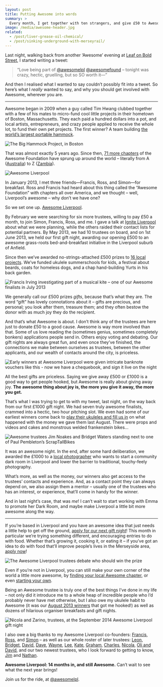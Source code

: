 ```yaml
---
layout: post
title: Putting Awesome into words
summary: >
  Every month, I get together with ten strangers, and give £50 to Awesome projects all over Liverpool. Find out why…
image: /media/awesome-header.jpg
related:
  - /post/liver-grease-oil-chemical/
  - /post/sinking-underground-with-merseyrail/
---
```


Last night, walking back from another ‘Awesome’ evening at [Leaf on Bold Street](https://thisisleaf.co.uk), I started writing a tweet:

> “Love being part of [@awesomelpl](https://twitter.com/awesomelpl) [@awesomefound](https://twitter.com/awesomefound) – tonight was crazy, hectic, gruelling, but so SO worth it—”

And then I realised what I wanted to say couldn’t possibly fit into a tweet. So here’s what I *really* wanted to say, and why you should get involved with Awesome, wherever you are.

<hr class="stars">

Awesome began in 2009 when a guy called Tim Hwang clubbed together with a few of his mates to micro-fund cool little projects in their hometown of Boston, Massachusetts. They each paid a hundred dollars into a pot, and local artists, entrepreneurs, and crazy people applied to receive the whole lot, to fund their own pet projects. The first winner? A team building [the world’s largest portable hammock](https://www.facebook.com/pages/The-Big-Hammock-Project/132052126833401).

![The Big Hammock Project, in Boston](/media/awesome-hammock.jpg)

That was almost exactly 5 years ago. Since then, [71 more chapters](http://www.awesomefoundation.org) of the Awesome Foundation have sprung up around the world – literally from A ([Australia](http://www.awesomefoundation.org/en/chapters/sydney)) to Z ([Zambia](http://www.awesomefoundation.org/en/chapters/lusaka)).

![Awesome Liverpool](/media/awesome-header.jpg)

In January 2013, I met three friends—Francis, Ross, and Simon—for breakfast. Ross and Francis had heard about this thing called the “Awesome Foundation” with chapters all over America, and we thought – well, Liverpool’s awesome – why don’t we have one?

So we set one up. [Awesome Liverpool](http://awesomefoundation.org/en/chapters/liverpool/).

By February we were searching for six more trustees, willing to pay £50 a month, to join Simon, Francis, Ross, and me. I gave a talk at [Ignite Liverpool](http://igniteliverpool.com/2013/02/ignite-13-its-going-to-be-a-dream/) about what we were planning, while the others raided their contact lists for potential partners. By May 2013, we had 10 trustees on board, and on 1st June 2013, we held our first gift night, awarding our opening £500 to an awesome grass-roots bed-and-breakfast initiative in the Liverpool suburb of Anfield.

Since then we’ve awarded no-strings-attached £500 prizes to [16 local projects](http://www.awesomefoundation.org/en/chapters/liverpool/). We’ve funded ukulele summerschools for kids, a festival about beards, coats for homeless dogs, and a chap hand-building Yurts in his back garden.

![Francis Irving investigating part of a musical kite – one of our Awesome finalists in July 2013](/media/awesome-kite.jpg)

We generally call our £500 prizes *gifts*, because that’s what they are. The word “gift” has lovely connotations about it – gifts are precious, and personal; you look after them, treasure them; and they often bestow the donor with as much joy they do the recipient.

And that’s what Awesome is about. I don’t think any of the trustees are here just to donate £50 to a good cause. Awesome is way more involved than that. Some of us love reading the (sometimes genius, sometimes completely bonkers) applications people send in. Others enjoy voting and debating. Our gift nights are always great fun, and even once they’ve finished, the connections we make between ourselves as trustees, between the other applicants, and our wealth of contacts around the city, is priceless.

![Early winners at Awesome Liverpool were given intricate banknote vouchers like this - now we have a chequebook, and sign it live on the night](/media/awesome-voucher.jpg)

All the best gifts are priceless. Saying we give away £500 or £1000 is a good way to get people hooked, but Awesome is really about giving away joy. **The awesome thing about joy is, the more you give it away, the more you get.**

That’s what I was trying to get to with my tweet, last night, on the way back from our first £1000 gift night. We had seven truly awesome finalists, crammed into a hectic, two hour pitching slot. We even had some of our earliest winners come back to [play their ukuleles and fill us in](http://www.ukuleleclub.org.uk/blog/awesome-year-after) on what happened with the money we gave them last August. There were props and videos and cakes and monstrous welded frankenstein bikes…

![Awesome trustees Jim Noakes and Bridget Waters standing next to one of Paul Pembleton’s ScrapTallBikes](/media/awesome-tallbike.jpg)

It was an awesome night. In the end, after some hard deliberation, we awarded the £1000 to a [local photographer](https://twitter.com/GloryBoxUk) who wants to start a community dark room in Liverpool and lower the barrier to traditional, touchy-feely photography.

What’s more, as well as the money, our winners also get access to the trustees’ contacts and experience. And, as a contact point they can always depend on, we also assign them a mentor – usually one of the trustees who has an interest, or experience, that’ll come in handy for the winner.

And in last night’s case, that was *me*! I can’t wait to start working with Emma to promote her Dark Room, and maybe make Liverpool a little bit more awesome along the way.

<hr class="stars">

If you’re based in Liverpool and you have an awesome idea that just needs a little help to get off the ground, [apply for our next gift night](http://www.awesomefoundation.org/en/submissions/new?chapter=liverpool)! This month in particular we’re trying something different, and encouraging entries to do with food. Whether that’s growing it, cooking it, or eating it – if you’ve got an idea to do with food that’ll improve people’s lives in the Merseyside area, [apply now](http://www.awesomefoundation.org/en/submissions/new?chapter=liverpool)!

![The Awesome Liverpool trustees debate who should win the prize](/media/awesome-leaf.jpg)

Even if you’re not in Liverpool, you can still make your own corner of the world a little more awesome, by [finding your local Awesome chapter](http://www.awesomefoundation.org/en/chapters), or even [starting your own](http://www.awesomefoundation.org/en/about_us).

Being an Awesome trustee is truly one of the best things I’ve done in my life – not only did it introduce me to a whole heap of incredible people who I’d probably never have met otherwise, but I also owe my ukulele habit to Awesome (it was our [August 2013 winners](http://www.awesomefoundation.org/en/projects/21942-ukuloopeaz-summer-club) that got me hooked!) as well as dozens of hilarious organiser breakfasts and gift nights.

![Nicola and Zarino, trustees, at the September 2014 Awesome Liverpool gift night](/media/awesome-nicola-zarino.jpg)

I also owe a big thanks to my Awesome Liverpool co-founders: [Francis](http://www.flourish.org), [Ross](https://twitter.com/rossjones), and [Simon](https://twitter.com/SimonHolgate) – as well as our whole roster of later trustees: [Leon](http://www.instinctivecreations.com), [Bridget](https://twitter.com/words_and_page), [David](http://www.davidparrish.com/), [Dave](http://www.liverpoolorganicdirect.co.uk), [Wayne](http://breadmedia.co.uk), [Lee](http://redninja.co.uk), [Kate](http://www.wearestudiof.com/company/our-team.aspx), [Graham](https://thisisleaf.co.uk), [Charles](http://www.strategarisk.com), [Nicola](https://twitter.com/nicolawass1), [Oli and David](http://independent-liverpool.co.uk), and our two newest trustees, who I look forward to getting to know, [Jim](https://twitter.com/jimnoakes) and [Nathan](https://twitter.com/romeoshelf).

**Awesome Liverpool: 14 months in, and still Awesome.** Can’t wait to see what the next year brings!

Join us for the ride, at [@awesomelpl](https://twitter.com/awesomelpl). <!-- gratuitous comment to satisfy markdown parser -->
